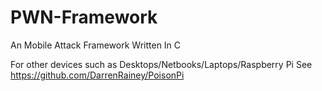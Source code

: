 # PWN-Framework

An Mobile Attack Framework Written In C

For other devices such as Desktops/Netbooks/Laptops/Raspberry Pi See https://github.com/DarrenRainey/PoisonPi
